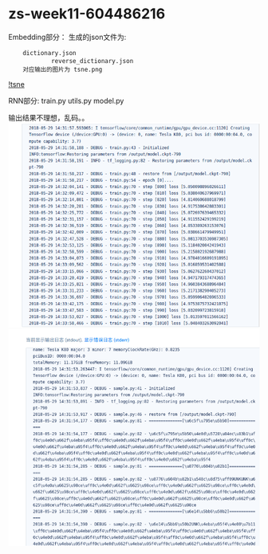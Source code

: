 # zs-week11-604486216


Embedding部分：
	生成的json文件为:

		dictionary.json
                reverse_dictionary.json
        对应输出的图片为 tsne.png
   [!tsne](tsne.png)

 





RNN部分:
	train.py 
	utils.py 
	model.py 	

 输出结果不理想，乱码。。
 ![train](train2.png)
 ![run](run_train.png)
